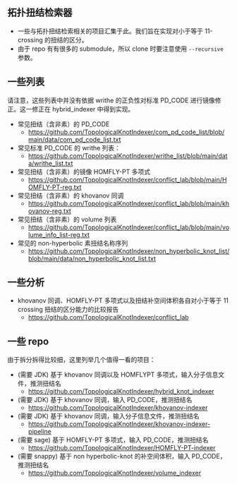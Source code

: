 ## 拓扑扭结检索器
- 一些与拓扑扭结检索相关的项目汇集于此。我们旨在实现对小于等于 11-crossing 的扭结的区分。
- 由于 repo 有有很多的 submodule，所以 clone 时要注意使用 `--recursive` 参数。

## 一些列表
请注意，这些列表中并没有依据 writhe 的正负性对标准 PD_CODE 进行镜像修正。这一修正在 hybrid_indexer 中得到实现。
- 常见扭结（含非素）的 PD_CODE
  - https://github.com/TopologicalKnotIndexer/com_pd_code_list/blob/main/data/com_pd_code_list.txt
- 常见标准 PD_CODE 的 writhe 列表：
  - https://github.com/TopologicalKnotIndexer/writhe_list/blob/main/data/writhe_list.txt
- 常见扭结（含非素）的镜像 HOMFLY-PT 多项式
  - https://github.com/TopologicalKnotIndexer/conflict_lab/blob/main/HOMFLY-PT-reg.txt
- 常见扭结（含非素）的 khovanov 同调
  - https://github.com/TopologicalKnotIndexer/conflict_lab/blob/main/khovanov-reg.txt
- 常见扭结（含非素）的 volume 列表
  - https://github.com/TopologicalKnotIndexer/conflict_lab/blob/main/volume_info_list-reg.txt
- 常见的 non-hyperbolic 素扭结名称序列
  - https://github.com/TopologicalKnotIndexer/non_hyperbolic_knot_list/blob/main/data/non_hyperbolic_knot_list.txt

## 一些分析
- khovanov 同调、HOMFLY-PT 多项式以及扭结补空间体积各自对小于等于 11 crossing 扭结的区分能力的比较报告
   - https://github.com/TopologicalKnotIndexer/conflict_lab

## 一些 repo
由于拆分拆得比较细，这里列举几个值得一看的项目：
- (需要 JDK) 基于 khovanov 同调以及 HOMFLYPT 多项式，输入分子信息文件，推测扭结名
  - https://github.com/TopologicalKnotIndexer/hybrid_knot_indexer
- (需要 JDK) 基于 khovanov 同调，输入 PD_CODE，推测扭结名
  - https://github.com/TopologicalKnotIndexer/khovanov-indexer
- (需要 JDK) 基于 khovanov 同调，输入分子信息文件，推测扭结名
  - https://github.com/TopologicalKnotIndexer/khovanov-indexer-pipeline
- (需要 sage) 基于 HOMFLY-PT 多项式，输入 PD_CODE，推测扭结名
  - https://github.com/TopologicalKnotIndexer/HOMFLY-PT-indexer
- (需要 snappy) 基于 non hyperbolic-knot 的补空间体积，输入 PD_CODE，推测扭结名
  - https://github.com/TopologicalKnotIndexer/volume_indexer
